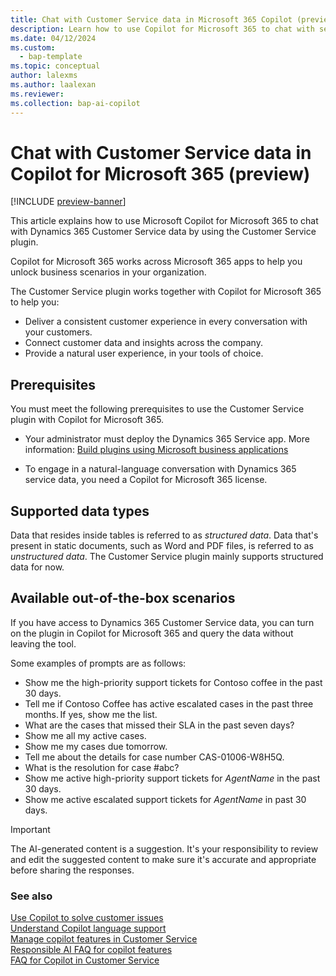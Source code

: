 ```yaml
---
title: Chat with Customer Service data in Microsoft 365 Copilot (preview)
description: Learn how to use Copilot for Microsoft 365 to chat with service data and ask questions in natural language.
ms.date: 04/12/2024
ms.custom:
  - bap-template
ms.topic: conceptual
author: lalexms
ms.author: laalexan
ms.reviewer:
ms.collection: bap-ai-copilot
---
```


# Chat with Customer Service data in Copilot for Microsoft 365 (preview)

[!INCLUDE [preview-banner](../../../shared-content/shared/preview-includes/preview-note.md)]

This article explains how to use Microsoft Copilot for Microsoft 365 to chat with Dynamics 365 Customer Service data by using the Customer Service plugin.

Copilot for Microsoft 365 works across Microsoft 365 apps to help you unlock business scenarios in your organization.

The Customer Service plugin works together with Copilot for Microsoft 365 to help you:

- Deliver a consistent customer experience in every conversation with your customers.
- Connect customer data and insights across the company.
- Provide a natural user experience, in your tools of choice.

## Prerequisites 

You must meet the following prerequisites to use the Customer Service plugin with Copilot for Microsoft 365.

- Your administrator must deploy the Dynamics 365 Service app. More information: [Build plugins using Microsoft business applications](/microsoft-365-copilot/extensibility/overview-business-applications#deploy-a-plugin)

- To engage in a natural-language conversation with Dynamics 365 service data, you need a Copilot for Microsoft 365 license. 

## Supported data types

Data that resides inside tables is referred to as *structured data*. Data that's present in static documents, such as Word and PDF files, is referred to as *unstructured data*. The Customer Service plugin mainly supports structured data for now.

## Available out-of-the-box scenarios

If you have access to Dynamics 365 Customer Service data, you can turn on the plugin in Copilot for Microsoft 365 and query the data without leaving the tool.

Some examples of prompts are as follows:

- Show me the high-priority support tickets for Contoso coffee in the past 30 days.
- Tell me if Contoso Coffee has active escalated cases in the past three months. If yes, show me the list.
- What are the cases that missed their SLA in the past seven days?
- Show me all my active cases.
- Show me my cases due tomorrow.
- Tell me about the details for case number CAS-01006-W8H5Q.
- What is the resolution for case #abc?
- Show me active high-priority support tickets for *AgentName* in the past 30 days.
- Show me active escalated support tickets for *AgentName* in past 30 days.

> [!IMPORTANT]
> The AI-generated content is a suggestion. It's your responsibility to review and edit the suggested content to make sure it's accurate and appropriate before sharing the responses.


### See also

[Use Copilot to solve customer issues](use-copilot-features.md)  
[Understand Copilot language support](copilot-language-support.md)  
[Manage copilot features in Customer Service](../administer/configure-copilot-features.md)  
[Responsible AI FAQ for copilot features](../implement/faq-responsible-ai-copilot.md)   
[FAQ for Copilot in Customer Service](../administer/faq-copilot-features.md)  
